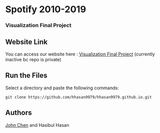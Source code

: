 # Spotify 2010-2019
### Visualization Final Project


## Website Link

You can access our website here : [Visualization Final Project](https://hhasan9979.github.io/) (currently inactive bc repo is private)

## Run the Files
Select a directory and paste the following commands: 

```
git clone https://github.com/hhasan9979/hhasan9979.github.io.git
```

## Authors

 [John Chen](https://github.com/JChen6592) and Hasibul Hasan
